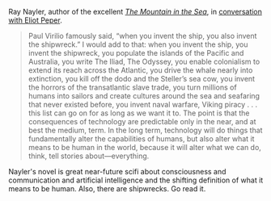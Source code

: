 Ray Nayler, author of the excellent *[The Mountain in the Sea](https://www.amazon.com/Mountain-Sea-Novel-Ray-Nayler-ebook/dp/B09NTKMJ1K/)*, in [conversation with Eliot Peper](https://eliotpeper.substack.com/p/ray-nayler-dont-be-afraid-of-your).

> Paul Virilio famously said, “when you invent the ship, you also invent the shipwreck.” I would add to that: when you invent the ship, you invent the shipwreck, you populate the islands of the Pacific and Australia, you write The Iliad, The Odyssey, you enable colonialism to extend its reach across the Atlantic, you drive the whale nearly into extinction, you kill off the dodo and the Steller’s sea cow, you invent the horrors of the transatlantic slave trade, you turn millions of humans into sailors and create cultures around the sea and seafaring that never existed before, you invent naval warfare, Viking piracy . . . this list can go on for as long as we want it to. The point is that the consequences of technology are predictable only in the near, and at best the medium, term. In the long term, technology will do things that fundamentally alter the capabilities of humans, but also alter what it means to be human in the world, because it will alter what we can do, think, tell stories about—everything.

Nayler's novel is great near-future scifi about consciousness and communication and artificial intelligence and the shifting definition of what it means to be human. Also, there are shipwrecks. Go read it.